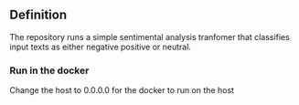 ## Definition
The repository runs a simple sentimental analysis tranfomer that classifies input texts as either negative positive or neutral.


### Run in the docker
Change the host to 0.0.0.0 for the docker to run on the host
